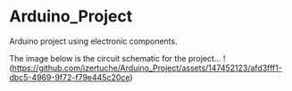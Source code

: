 # Arduino_Project
Arduino project using electronic components.

The image below is the circuit schematic for the project...
!(https://github.com/izertuche/Arduino_Project/assets/147452123/afd3fff1-dbc5-4969-9f72-f79e445c20ce)
